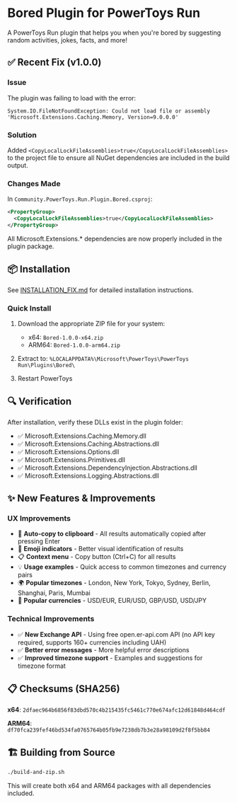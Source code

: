 # Bored Plugin for PowerToys Run

A PowerToys Run plugin that helps you when you're bored by suggesting random activities, jokes, facts, and more!

## ✅ Recent Fix (v1.0.0)

### Issue
The plugin was failing to load with the error:
```
System.IO.FileNotFoundException: Could not load file or assembly 'Microsoft.Extensions.Caching.Memory, Version=9.0.0.0'
```

### Solution
Added `<CopyLocalLockFileAssemblies>true</CopyLocalLockFileAssemblies>` to the project file to ensure all NuGet dependencies are included in the build output.

### Changes Made
In `Community.PowerToys.Run.Plugin.Bored.csproj`:
```xml
<PropertyGroup>
  <CopyLocalLockFileAssemblies>true</CopyLocalLockFileAssemblies>
</PropertyGroup>
```

All Microsoft.Extensions.* dependencies are now properly included in the plugin package.

## 📦 Installation

See [INSTALLATION_FIX.md](../INSTALLATION_FIX.md) for detailed installation instructions.

### Quick Install

1. Download the appropriate ZIP file for your system:
   - x64: `Bored-1.0.0-x64.zip`
   - ARM64: `Bored-1.0.0-arm64.zip`

2. Extract to: `%LOCALAPPDATA%\Microsoft\PowerToys\PowerToys Run\Plugins\Bored\`

3. Restart PowerToys

## 🔍 Verification

After installation, verify these DLLs exist in the plugin folder:
- ✅ Microsoft.Extensions.Caching.Memory.dll
- ✅ Microsoft.Extensions.Caching.Abstractions.dll
- ✅ Microsoft.Extensions.Options.dll
- ✅ Microsoft.Extensions.Primitives.dll
- ✅ Microsoft.Extensions.DependencyInjection.Abstractions.dll
- ✅ Microsoft.Extensions.Logging.Abstractions.dll

## ✨ New Features & Improvements

### UX Improvements
- 🎯 **Auto-copy to clipboard** - All results automatically copied after pressing Enter
- 🎨 **Emoji indicators** - Better visual identification of results
- 📋 **Context menu** - Copy button (Ctrl+C) for all results
- 💡 **Usage examples** - Quick access to common timezones and currency pairs
- 🌍 **Popular timezones** - London, New York, Tokyo, Sydney, Berlin, Shanghai, Paris, Mumbai
- 💱 **Popular currencies** - USD/EUR, EUR/USD, GBP/USD, USD/JPY

### Technical Improvements
- ✅ **New Exchange API** - Using free open.er-api.com API (no API key required, supports 160+ currencies including UAH)
- ✅ **Better error messages** - More helpful error descriptions
- ✅ **Improved timezone support** - Examples and suggestions for timezone format

## 📋 Checksums (SHA256)

**x64**: `2dfaec964b6856f83dbd570c4b215435fc5461c770e674afc12d61848d464cdf`

**ARM64**: `df70fca239fef46bd534fa0765764b05fb9e7238db7b3e28a98109d2f8f5bb84`

## 🏗️ Building from Source

```bash
./build-and-zip.sh
```

This will create both x64 and ARM64 packages with all dependencies included.
